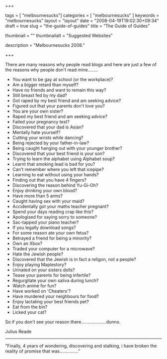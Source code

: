 
+++

tags = [ "melbournesucks"]
categories = [ "melbournesucks" ]
keywords = "melbournesucks"
layout = "layout"
date = "2008-04-19T19:02:30+09:34"
draft = true
slug = "the-guide-of-guides"
title = "The Guide of Guides"

thumbnail = ""
thumbnailalt = "Suggested Websites"

description = "Melbournesucks 2008."

+++

There are many reasons why people read blogs and here are just a few of the reasons why people don't read mine........

- You want to be gay at school (or the workplace)?
- Am a bigger retard than myself?
- Have no friends and want to remain this way?
- Still breast fed by my dad?
- Got raped by my best friend and am seeking advice?
- Figured out that your parents don't love you?
- You are your own sister?
- Raped my best friend and am seeking advice?
- Failed your pregnancy test?
- Discovered that your dad is Asian?
- Mentally hate yourself?
- Cutting your wrists while dancing?
- Being rejected by your father-in-law?
- Being caught hanging out with your younger brother?
- Discovered that your best friend is your son?
- Trying to learn the alphabet using Alphabet soup?
- Learnt that smoking lead is bad for you?
- Can't remember where you left that icepipe?
- Learning to eat without using your hands?
- Finding out that you have 4 fingers?
- Discovering the reason behind Yu-Gi-Oh?
- Enjoy drinking your own blood?
- Have more than 5 arms?
- Caught having sex with your maid?
- Accidentally got your maths teacher pregnant?
- Spend your days reading crap like this?
- Apologised for saying sorry to someone?
- Sac-tapped your piano teacher?
- If you legally download songs?
- For some reason ate your own fetus?
- Betrayed a friend for being a minority?
- Own an Xbox?
- Traded your computer for a microwave?
- Hate the Jewish people?
- Discovered that the Jewish is in fact a religon, not a people?
- Enjoy playing Maplestory?
- Urinated on your sisters dolls?
- Tease your parents for being infertile?
- Regurgitate your own saliva during lunch?
- Watch anime for fun?
- Have worked on 'Cheaters'?
- Have murdered your neighbours for food?
- Enjoy lactating your best friends pet?
- Eat from the bin?
- Licked your cat?

So if you don't see your reason there....................dunno.

Julius Reade
______________________________________________________

"Finally, 4 years of wondering, discovering and stalking, i have broken the reality of promise that was..............." 